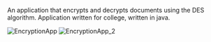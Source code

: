 An application that encrypts and decrypts documents using the DES algorithm. Application written for college, written in java.

![EncryptionApp](https://user-images.githubusercontent.com/73130450/106635978-bd892380-6581-11eb-9a81-0b0e8b942ce0.png)
![EncryptionApp_2](https://user-images.githubusercontent.com/73130450/106635987-bfeb7d80-6581-11eb-8335-13bb03a827c3.png)

